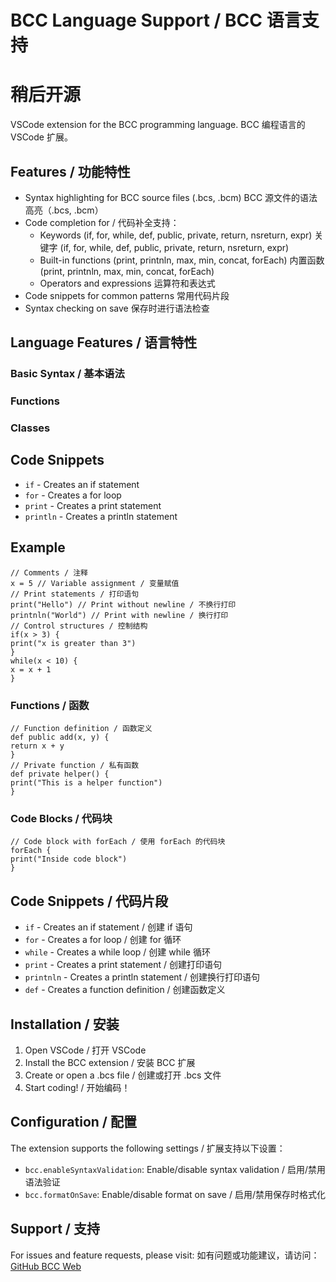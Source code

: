 # BCC Language Support / BCC 语言支持
# 稍后开源

VSCode extension for the BCC programming language.
BCC 编程语言的 VSCode 扩展。

## Features / 功能特性

* Syntax highlighting for BCC source files (.bcs, .bcm)
  BCC 源文件的语法高亮（.bcs, .bcm）
* Code completion for / 代码补全支持：
  - Keywords (if, for, while, def, public, private, return, nsreturn, expr)
    关键字 (if, for, while, def, public, private, return, nsreturn, expr)
  - Built-in functions (print, printnln, max, min, concat, forEach)
    内置函数 (print, printnln, max, min, concat, forEach)
  - Operators and expressions
    运算符和表达式
* Code snippets for common patterns
  常用代码片段
* Syntax checking on save
  保存时进行语法检查

## Language Features / 语言特性

### Basic Syntax / 基本语法

### Functions

### Classes

## Code Snippets

* `if` - Creates an if statement
* `for` - Creates a for loop
* `print` - Creates a print statement
* `println` - Creates a println statement

## Example

```bcs
// Comments / 注释
x = 5 // Variable assignment / 变量赋值
// Print statements / 打印语句
print("Hello") // Print without newline / 不换行打印
printnln("World") // Print with newline / 换行打印
// Control structures / 控制结构
if(x > 3) {
print("x is greater than 3")
}
while(x < 10) {
x = x + 1
}
```

### Functions / 函数

```bcs
// Function definition / 函数定义
def public add(x, y) {
return x + y
}
// Private function / 私有函数
def private helper() {
print("This is a helper function")
}
```

### Code Blocks / 代码块

```bcs
// Code block with forEach / 使用 forEach 的代码块
forEach {
print("Inside code block")
}
```
## Code Snippets / 代码片段

* `if` - Creates an if statement / 创建 if 语句
* `for` - Creates a for loop / 创建 for 循环
* `while` - Creates a while loop / 创建 while 循环
* `print` - Creates a print statement / 创建打印语句
* `printnln` - Creates a println statement / 创建换行打印语句
* `def` - Creates a function definition / 创建函数定义

## Installation / 安装

1. Open VSCode / 打开 VSCode
2. Install the BCC extension / 安装 BCC 扩展
3. Create or open a .bcs file / 创建或打开 .bcs 文件
4. Start coding! / 开始编码！

## Configuration / 配置

The extension supports the following settings / 扩展支持以下设置：

* `bcc.enableSyntaxValidation`: Enable/disable syntax validation / 启用/禁用语法验证
* `bcc.formatOnSave`: Enable/disable format on save / 启用/禁用保存时格式化

## Support / 支持

For issues and feature requests, please visit:
如有问题或功能建议，请访问：
[GitHub BCC Web](https://dhjs0000.github.io/bcc/index.html)
